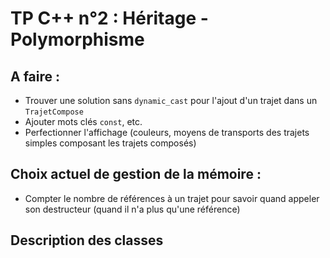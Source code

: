 # TP C++ n°2 : Héritage - Polymorphisme
## A faire :

- Trouver une solution sans `dynamic_cast` pour l'ajout d'un trajet dans un `TrajetCompose`
- Ajouter mots clés `const`, etc.
- Perfectionner l'affichage (couleurs, moyens de transports des trajets simples composant les trajets composés)

## Choix actuel de gestion de la mémoire :

- Compter le nombre de références à un trajet pour savoir quand appeler son destructeur (quand il n'a plus qu'une référence)

## Description des classes
